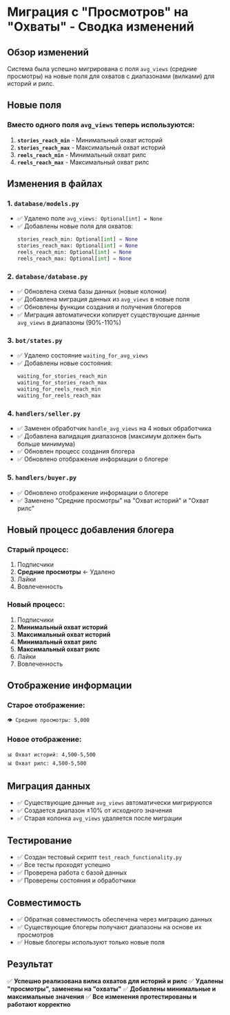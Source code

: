 # Миграция с "Просмотров" на "Охваты" - Сводка изменений

## Обзор изменений

Система была успешно мигрирована с поля `avg_views` (средние просмотры) на новые поля для охватов с диапазонами (вилками) для историй и рилс.

## Новые поля

### Вместо одного поля `avg_views` теперь используются:

1. **`stories_reach_min`** - Минимальный охват историй
2. **`stories_reach_max`** - Максимальный охват историй  
3. **`reels_reach_min`** - Минимальный охват рилс
4. **`reels_reach_max`** - Максимальный охват рилс

## Изменения в файлах

### 1. `database/models.py`
- ✅ Удалено поле `avg_views: Optional[int] = None`
- ✅ Добавлены новые поля для охватов:
  ```python
  stories_reach_min: Optional[int] = None
  stories_reach_max: Optional[int] = None
  reels_reach_min: Optional[int] = None
  reels_reach_max: Optional[int] = None
  ```

### 2. `database/database.py`
- ✅ Обновлена схема базы данных (новые колонки)
- ✅ Добавлена миграция данных из `avg_views` в новые поля
- ✅ Обновлены функции создания и получения блогеров
- ✅ Миграция автоматически копирует существующие данные `avg_views` в диапазоны (90%-110%)

### 3. `bot/states.py`
- ✅ Удалено состояние `waiting_for_avg_views`
- ✅ Добавлены новые состояния:
  ```python
  waiting_for_stories_reach_min
  waiting_for_stories_reach_max
  waiting_for_reels_reach_min
  waiting_for_reels_reach_max
  ```

### 4. `handlers/seller.py`
- ✅ Заменен обработчик `handle_avg_views` на 4 новых обработчика
- ✅ Добавлена валидация диапазонов (максимум должен быть больше минимума)
- ✅ Обновлен процесс создания блогера
- ✅ Обновлено отображение информации о блогере

### 5. `handlers/buyer.py`
- ✅ Обновлено отображение информации о блогере
- ✅ Заменено "Средние просмотры" на "Охват историй" и "Охват рилс"

## Новый процесс добавления блогера

### Старый процесс:
1. Подписчики
2. **Средние просмотры** ← Удалено
3. Лайки
4. Вовлеченность

### Новый процесс:
1. Подписчики
2. **Минимальный охват историй**
3. **Максимальный охват историй**
4. **Минимальный охват рилс**
5. **Максимальный охват рилс**
6. Лайки
7. Вовлеченность

## Отображение информации

### Старое отображение:
```
👁️ Средние просмотры: 5,000
```

### Новое отображение:
```
📊 Охват историй: 4,500-5,500
📊 Охват рилс: 4,500-5,500
```

## Миграция данных

- ✅ Существующие данные `avg_views` автоматически мигрируются
- ✅ Создается диапазон ±10% от исходного значения
- ✅ Старая колонка `avg_views` удаляется после миграции

## Тестирование

- ✅ Создан тестовый скрипт `test_reach_functionality.py`
- ✅ Все тесты проходят успешно
- ✅ Проверена работа с базой данных
- ✅ Проверены состояния и обработчики

## Совместимость

- ✅ Обратная совместимость обеспечена через миграцию данных
- ✅ Существующие блогеры получают диапазоны на основе их просмотров
- ✅ Новые блогеры используют только новые поля

## Результат

✅ **Успешно реализована вилка охватов для историй и рилс**
✅ **Удалены "просмотры", заменены на "охваты"**
✅ **Добавлены минимальные и максимальные значения**
✅ **Все изменения протестированы и работают корректно**